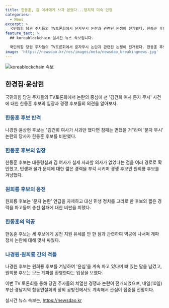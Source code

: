 ```yaml
---
title: 한동훈, 김 여사에게 사과 없었다...정치적 미숙 인정
categories:
  - News
excerpt: >
  국민의힘 당권 주자들의 TV토론회에서 문자무시 논란과 관련된 논쟁이 전개됐다. 한동훈 후보는 김여사와 대통령의 실제 사과 의사가 없다고 주장하면서 반격에 나섰고, 원희룡 후보는 문자 논란을 언급하지 않고 민생 정치를 고리로 총선 참패를 부각했다. 나경원·윤상현 후보는 한동훈 후보를 겨냥하며 정치적 미숙을 비판했고, 윤상현 후보는 윤심 팔이를 의미하는 창윤을 언급해 원희룡 후보에 대한 비판을 날린 것으로 보인다.
feature_text: >
  ## koreablockchain 실시간 뉴스 속보입니다.

  국민의힘 당권 주자들의 TV토론회에서 문자무시 논란과 관련된 논쟁이 전개됐다. 한동훈 후보는 김여사와 대통령의 실제 사과 의사가 없다고 주장하면서 반격에 나섰고, 원희룡 후보는 문자 논란을 언급하지 않고 민생 정치를 고리로 총선 참패를 부각했다. 나경원·윤상현 후보는 한동훈 후보를 겨냥하며 정치적 미숙을 비판했고, 윤상현 후보는 윤심 팔이를 의미하는 창윤을 언급해 원희룡 후보에 대한 비판을 날린 것으로 보인다.
image: 'https://newsdao.kr/res/images/meta/newsdao_breakingnews.jpg'
---
```


<p><img src="https://newsdao.kr/res/images/meta/newsdao_breakingnews.jpg" alt="koreablockchain 속보" /></p>

<h2 data-ke-size="size26">한경집·윤상현</h2>

<p data-ke-size="size16">국민의힘 당권 주자들의 TV토론회에서 논란의 중심에 선 '김건희 여사 문자 무시' 사건에 대한 한동훈 후보의 입장과 경쟁 후보들의 의견을 알아보자.</p>

<h3><b><span style="color: #1a5490;">한동훈 후보 반격</span></b></h3>

<p>나경원·윤상현 후보는 "김건희 여사가 사과만 했다면 참패는 면했을 거"라며 '문자 무시' 논란의 당사자 한동훈 후보를 비판했다.</p>

<h3><b><span style="color: #1a5490;">한동훈 후보의 입장</span></b></h3>

<p>한동훈 후보는 대통령실과 김 여사가 실제 사과할 의사가 없었다는 점을 여러 경로로 확인했고, 민생과 물가 문제에 대한 짧은 경력을 부각 시키며 경쟁 후보인 원희룡 후보를 겨냥했다.</p>

<h3><b><span style="color: #1a5490;">원희룡 후보의 응전</span></b></h3>

<p>원희룡 후보는 '문자 논란' 언급을 자제하고 대신 민생 정치를 고리로 한 후보의 짧은 경력을 파고들며 총선 참패에 대한 비판을 피했다.</p>

<h3><b><span style="color: #1a5490;">한동훈의 역공</span></b></h3>

<p>한동훈 후보는 세 후보에게 공천 지원 유세를 안 한 점과 관련하여 역공에 나서며 계파 정치 논란에 대해 맞서 싸웠다.</p> 

<h3><b><span style="color: #1a5490;">나경원·원희룡 간의 격돌</span></b></h3>

<p>나경원 후보는 원희룡 후보를 겨냥하여 '윤심'을 계속 파고 있다며 뼈 있는 말을 남겼고, 원희룡 후보는 모든 계파를 환영한다는 입장을 보였다.</p>

<p>이번 TV 토론회를 통해 당권 주자들의 치열한 경쟁과 논란이 전개되었으며, 내일(10일) 부산·경남지역 합동연설회의 장외 공방전에서도 계속해서 관심이 집중될 전망이다.</p>
실시간 뉴스 속보는, <a href="https://newsdao.kr" rel="dofollow">https://newsdao.kr</a>


